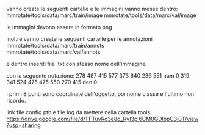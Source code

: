 vanno create le seguenti cartelle e le immagini vanno messe dentro:
mmrotate/tools/data/marc/train/image
mmrotate/tools/data/marc/val/image

le immagini devono essere in formato png

inoltre vanno create le seguenti cartelle per le annotazioni 
mmrotate/tools/data/marc/train/annots
mmrotate/tools/data/marc/val/annots

e dentro inseriti file .txt con stesso nome dell'immagine.

con la seguente notazione:
278 487 415 577 373 640 236 551 num 0
319 341 524 475 475 550 270 415 den 0

i primi 8 punti sono coordinate dell'oggetto, poi nome classe e l'ultimo non ricordo.


link file config pth e file log da mettere nella cartella tools:
https://drive.google.com/file/d/1lFTuvRc3e8o_RyI3pi6CM0GDlbpC3i0T/view?usp=sharing
